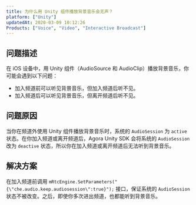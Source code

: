 ```yaml
---
title: 为什么用 Unity 组件播放背景音乐会无声？
platform: ["Unity"]
updatedAt: 2020-03-09 10:12:26
Products: ["Voice", "Video", "Interactive Broadcast"]
---
```


## 问题描述

在 iOS 设备中，用 Unity 组件（AudioSource 和 AudioClip）播放背景音乐，你可能会遇到以下问题：

- 加入频道前可以听见背景音乐，但加入频道后听不见。
- 加入频道后可以听见背景音乐，但离开频道后听不见。

## 问题原因

当你在频道外使用 Unity 组件播放背景音乐时，系统的 `AudioSession` 为 `active` 状态。在你加入频道或离开频道后，Agora Unity SDK 会将系统的 `AudioSession` 改为 `deactive` 状态，所以你在加入频道或离开频道后无法听到背景音乐。

## 解决方案

在加入频道前调用 `mRtcEngine.SetParameters("{\"che.audio.keep.audiosession\":true}");` 接口，保证系统的 `AudioSession` 状态不被改变。之后，即使你多次进出频道，也都能听到背景音乐。
